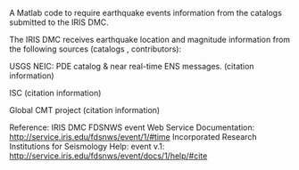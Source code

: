A Matlab code to require earthquake events information from the catalogs submitted to the IRIS DMC. 

The IRIS DMC receives earthquake location and magnitude information from the following sources (catalogs , contributors):

USGS NEIC: PDE catalog & near real-time ENS messages. (citation information)

ISC (citation information)

Global CMT project (citation information)

Reference:
IRIS DMC FDSNWS event Web Service Documentation: http://service.iris.edu/fdsnws/event/1/#time
Incorporated Research Institutions for Seismology Help: event v.1: http://service.iris.edu/fdsnws/event/docs/1/help/#cite
